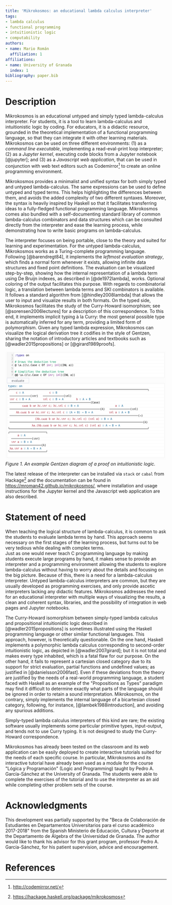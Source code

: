 ```yaml
---
title: 'Mikrokosmos: an educational lambda calculus interpreter'
tags:
- lambda calculus
- functional programming
- intuitionistic logic
- computability
authors:
- name: Mario Román
  affiliation: 1
affiliations:
- name: University of Granada
  index: 1
bibliography: paper.bib
---
```


# Description

Mikrokosmos is an educational untyped and simply typed lambda-calculus
interpreter.  For students, it is a tool to learn lambda-calculus and
intuitionistic logic by coding.  For educators, it is a didactic resource,
grounded in the theoretical implementation of a functional programming language,
so that they can integrate it with other learning materials.  Mikrokosmos can be
used on three different environments: (1) as a *command line executable*,
implementing a read-eval-print loop interpreter; (2) as a *Jupyter kernel*,
executing code blocks from a Jupyter notebook [@jupyter]; and (3)
as a *Javascript web application*, that can be used in conjunction
with web text editors such as Codemirror[^codemirror] to create an
online programming environment.

[^codemirror]: http://codemirror.net/

Mikrokosmos provides a minimalist and unified syntax for both simply
typed and untyped lambda-calculus.  The same expressions can be used
to define untyped and typed terms.  This helps highlighting the
differences between them, and avoids the added complexity of two
different syntaxes.  Moreover, the syntax is heavily inspired by
Haskell so that it facilitates transferring ideas to a fully-fledged
functional programming language.  Mikrokosmos comes also bundled with
a self-documenting standard library of common lambda-calculus
combinators and data structures which can be consulted directly from
the interpreter and ease the learning process, while demonstrating how
to write basic programs on lambda-calculus.

The interpreter focuses on being portable, close to the theory and
suited for learning and experimentation.  For the untyped
lambda-calculus, Mikrokosmos works as a Turing-complete programming
language. Following [@barendregt84], it implements the *leftmost
evaluation strategy*, which finds a normal form whenever it exists,
allowing infinite data structures and fixed point definitions.  The
evaluation can be visualized step-by-step, showing how the internal
representation of a lambda term using De Bruijn indexes, as described
in [@de1972lambda], works.  Optional coloring of the output
facilitates this purpose.  With regards to combinatorial logic, a
translation between lambda terms and SKI combinators is available. It
follows a standard algorithm from [@hindley2008lambda] that allows the
user to input and visualize results in both formats.  On the typed
side, Mikrokosmos facilitates the study of the Curry-Howard
isomorphism; see [@sorensen2006lectures] for a description of this
correspondence.  To this end, it implements implicit typing à la
Curry: the most general possible type is automatically inferred for
any term, providing a limited form of polymorphism.  Given any typed
lambda expression, Mikrokosmos can visualize the logical derivation
tree it codifies in the style of Gentzen, sharing the notation of
introductory articles and textbooks such as [@wadler2015propositions]
or [@girard1989proofs].

![](fig1.png)
*Figure 1. An example Gentzen diagram of a proof on intuitionistic logic.*

The latest release of the interpreter can be installed via `stack` or
`cabal` from Hackage[^hackage] and the documentation can be found in
https://mroman42.github.io/mikrokosmos/, where installation and usage
instructions for the Jupyter kernel and the Javascript web application
are also described.

[^hackage]: https://hackage.haskell.org/package/mikrokosmos

# Statement of need

When teaching the logical structure of lambda-calculus, it is
common to ask the students to evaluate lambda terms by hand. This
approach seems necessary on the first stages of the learning
process, but turns out to be very tedious while dealing with complex terms.  
Just as one would never teach C programming language by making students
execute large programs by hand, it makes sense to provide an interpreter
and a programming environment allowing the students to explore lambda-calculus 
without having to worry about the details and focusing on the
big picture. Because of this, there is a need for a lambda-calculus
interpreter.  Untyped lambda-calculus interpreters are common, but
they are usually developed as programming exercises, and only provide
ascetic interpreters lacking any didactic features. Mikrokosmos
addresses the need for an educational interpreter with multiple ways
of visualizing the results, a clean and coherent syntax, libraries,
and the possibility of integration in web pages and Jupyter notebooks.

The Curry-Howard isomorphism between simply-typed lambda calculus and
propositional intuitionistic logic described in
[@wadler2015propositions] is sometimes illustrated using the Haskell
programming language or other similar functional languages. This
approach, however, is theoretically questionable. On the one hand,
Haskell implements a polymorphic lambda calculus corresponding to
second-order intuitionistic logic, as depicted in [@wadler2007girard];
but it is not total and makes every type inhabited, which is a fatal
flaw for our purpose.  On the other hand, it fails to represent a
cartesian closed category due to its support for strict evaluation,
partial functions and undefined values; as justified in
[@danielsson2006fast]. Even if these deviations from the theory are
justified by the needs of a real-world programming language, a student
faced with Haskell as an example of the "Propositions as Types"
paradigm may find it difficult to determine exactly what parts of the
language should be ignored in order to retain a sound interpretation.
Mikrokosmos, on the contrary, simply implements the internal language
of a bicartesian closed category, following, for instance,
[@lambek1988introduction], and avoiding any spurious additions.

Simply-typed lambda calculus interpreters of this kind are rare; the
existing software usually implements some particular primitive types,
input-output, and tends not to use Curry typing. It is not designed to
study the Curry-Howard correspondence.

Mikrokosmos has already been tested on the classroom and its web
application can be easily deployed to create interactive tutorials
suited for the needs of each specific course.  In particular,
Mikrokosmos and its interactive tutorial have already been used as a
module for the course "Lógica y Programación" (Logic and Programming)
taught by Pedro A. García-Sánchez at the University of Granada. The
students were able to complete the exercises of the tutorial and to
use the interpreter as an aid while completing other problem sets of
the course.

# Acknowledgments

This development was partially supported by the "Beca de Colaboración
de Estudiantes en Departamentos Universitarios para el curso académico
2017-2018" from the Spanish Ministerio de Educación, Cultura y Deporte
at the Departamento de Álgebra of the Universidad de Granada. The
author would like to thank his advisor for this grant program,
professor Pedro A. García-Sánchez, for his patient supervision, advice
and encouragement.

# References




